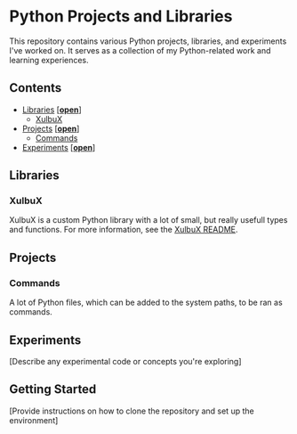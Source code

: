 # Python Projects and Libraries
This repository contains various Python projects, libraries, and experiments I've worked on. It serves as a collection of my Python-related work and learning experiences.

## Contents
* [Libraries](#libraries) [**[open](./Libraries)**]
  * [XulbuX](#xulbux)
* [Projects](#projects) [**[open](./Commands)**]
  * [Commands](#commands)
* [Experiments](#experiments) [**[open](./Experiments)**]

## Libraries

### XulbuX
XulbuX is a custom Python library with a lot of small, but really usefull types and functions.
For more information, see the [XulbuX README](./Libraries/XulbuX/README.md).

## Projects

### Commands
A lot of Python files, which can be added to the system paths, to be ran as commands.


## Experiments
[Describe any experimental code or concepts you're exploring]

## Getting Started
[Provide instructions on how to clone the repository and set up the environment]
